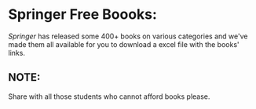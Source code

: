 # Springer Free Boooks:

_Springer_ has released some 400+ books on various categories and we've made them all available for you to download a excel file with the books' links.

## __NOTE:__ 
Share with all those students who cannot afford books please.
